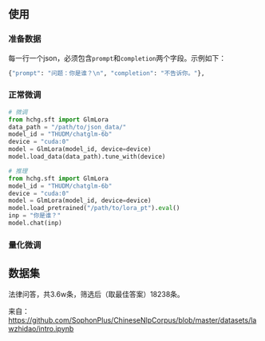 
## 使用

### 准备数据

每一行一个json，必须包含`prompt`和`completion`两个字段。示例如下：

```bash
{"prompt": "问题：你是谁？\n", "completion": "不告诉你。"},
```

### 正常微调

```python
# 微调
from hchg.sft import GlmLora
data_path = "/path/to/json_data/"
model_id = "THUDM/chatglm-6b"
device = "cuda:0"
model = GlmLora(model_id, device=device)
model.load_data(data_path).tune_with(device)

# 推理
from hchg.sft import GlmLora
model_id = "THUDM/chatglm-6b"
device = "cuda:0"
model = GlmLora(model_id, device=device)
model.load_pretrained("/path/to/lora_pt").eval()
inp = "你是谁？"
model.chat(inp)
```

### 量化微调




## 数据集

法律问答，共3.6w条，筛选后（取最佳答案）18238条。

来自：https://github.com/SophonPlus/ChineseNlpCorpus/blob/master/datasets/lawzhidao/intro.ipynb